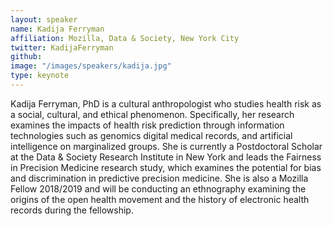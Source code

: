 ```yaml
---
layout: speaker
name: Kadija Ferryman
affiliation: Mozilla, Data & Society, New York City
twitter: KadijaFerryman
github: 
image: "/images/speakers/kadija.jpg"
type: keynote
---
```


Kadija Ferryman, PhD is a cultural anthropologist who studies health risk as a social, cultural, and ethical phenomenon. Specifically, her research examines the impacts of health risk prediction through information technologies such as genomics digital medical records, and artificial intelligence on marginalized groups. She is currently a Postdoctoral Scholar at the Data & Society Research Institute in New York and leads the Fairness in Precision Medicine research study, which examines the potential for bias and discrimination in predictive precision medicine. She is also a Mozilla Fellow 2018/2019 and will be conducting an ethnography examining the origins of the open health movement and the history of electronic health records during the fellowship.
